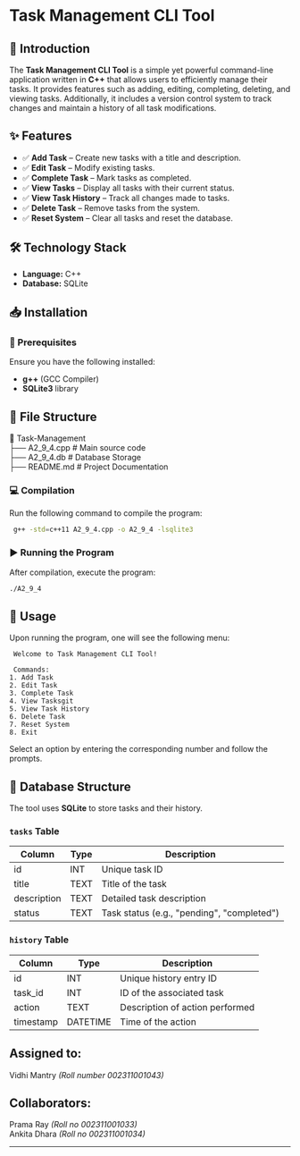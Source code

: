 # Task Management CLI Tool
## 🚀 Introduction
The **Task Management CLI Tool** is a simple yet powerful command-line application written in **C++** that allows users to efficiently manage their tasks. It provides features such as adding, editing, completing, deleting, and viewing tasks. Additionally, it includes a version control system to track changes and maintain a history of all task modifications.

## ✨ Features
- ✅ **Add Task** – Create new tasks with a title and description.
- ✅ **Edit Task** – Modify existing tasks.
- ✅ **Complete Task** – Mark tasks as completed.
- ✅ **View Tasks** – Display all tasks with their current status.
- ✅ **View Task History** – Track all changes made to tasks.
- ✅ **Delete Task** – Remove tasks from the system.
- ✅ **Reset System** – Clear all tasks and reset the database.

## 🛠️ Technology Stack
- **Language:** C++
- **Database:** SQLite

## 📥 Installation
### 🔧 Prerequisites
Ensure you have the following installed:
-  **g++** (GCC Compiler)
-  **SQLite3** library

## 📜 File Structure
📂 Task-Management   
 ├── A2_9_4.cpp        # Main source code   
 ├── A2_9_4.db         # Database Storage    
 ├── README.md         # Project Documentation  

### 💻 Compilation
Run the following command to compile the program:
```sh
 g++ -std=c++11 A2_9_4.cpp -o A2_9_4 -lsqlite3
```

### ▶️ Running the Program
After compilation, execute the program:
```sh
./A2_9_4
```

## 📌 Usage
Upon running the program, one will see the following menu:
```
 Welcome to Task Management CLI Tool!

 Commands:
1. Add Task
2. Edit Task
3. Complete Task
4. View Tasksgit 
5. View Task History
6. Delete Task
7. Reset System
8. Exit
```
Select an option by entering the corresponding number and follow the prompts.

## 📂 Database Structure
The tool uses **SQLite** to store tasks and their history.

### `tasks` Table
|  Column      |  Type    | Description                         |
|--------------|--------|-------------------------------------|
|  id         | INT    | Unique task ID                     |
|  title      | TEXT   | Title of the task                  |
|  description| TEXT   | Detailed task description          |
|  status     | TEXT   | Task status (e.g., "pending", "completed") |

### `history` Table
|  Column     |  Type    |  Description                        |
|------------|--------|----------------------------------|
|  id         | INT    | Unique history entry ID          |
|  task_id    | INT    | ID of the associated task        |
|  action     | TEXT   | Description of action performed  |
|  timestamp  | DATETIME | Time of the action               |

## Assigned to:
Vidhi Mantry _(Roll number 002311001043)_

## Collaborators:
Prama Ray _(Roll no 002311001033)_  
Ankita Dhara _(Roll no 002311001034)_   

---
